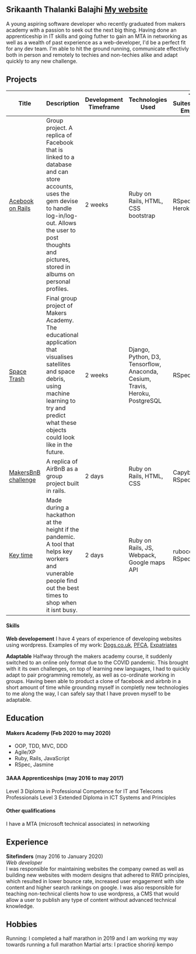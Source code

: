 ## Srikaanth Thalanki Balajhi <a href="https://srikaanth.com/">My website</a>

A young aspiring software developer who recently graduated from makers academy with a passion to seek out the next big thing. Having done an apprenticeship in IT skills and going futher to gain an MTA in networking as well as a wealth of past experience as a web-developer, I'd be a perfect fit for any dev team. I'm able to hit the ground running, communicate effectivly both in person and remotely to techies and non-techies alike and adapt quickly to any new challenge.

## Projects
| Title | Description | Development Timeframe | Technologies Used | Test Suites/CIs/CDs Employed |
|--|--|--|--|--|
|<a href="https://github.com/lilawalker/acebook-smooth-railing">Acebook on Rails</a> | Group project. A replica of Facebook that is linked to a database and can store accounts, uses the gem devise to handle log-in/log-out. Allows the user to post thoughts and pictures, stored in albums on personal profiles. | 2 weeks | Ruby on Rails, HTML, CSS bootstrap | RSpec, Travis, Heroku |
|<a href="https://github.com/The-Mech-Squad/the_mech_squad">Space Trash</a> | Final group project of Makers Academy. The educational application that visualises satellites and space debris, using machine learning to try and predict what these objects could look like in the future. | 2 weeks | Django, Python, D3, Tensorflow, Anaconda, Cesium, Travis, Heroku, PostgreSQL | RSpec|
|<a href="https://github.com/WilliamJGrace/Makersbnb">MakersBnB challenge</a> | A replica of AirBnB as a group project built in rails. | 2 days | Ruby on Rails, HTML, CSS | Capybara, RSpec, Travis|
|<a href="https://github.com/jlblumberg/hfh-groceries">Key time</a> | Made during a hackathon at the height if the pandemic. A tool that helps key workers and vunerable people find out the best times to shop when it isnt busy. | 2 days | Ruby on Rails, JS, Webpack, Google maps API | rubocop, RSpec, Travis|


#### Skills
**Web developement**
I have 4 years of experience of developing websites using wordpress. Examples of my work: <a href="https://www.dogs.co.uk/">Dogs.co.uk</a>, <a href="https://www.pfca.org.uk/">PFCA</a>, <a href="https://www.expatriates.co.uk/">Expatriates</a>

**Adaptable**
Halfway through the makers academy course, it suddenly switched to an online only format due to the COVID pandemic. This brought with it its own challenges, on top of learning new languages, I had to quickly adapt to pair programming remotely, as well as co-ordinate working in groups. Having been able to product a clone of facebook and airbnb in a short amount of time while grounding myself in completly new technologies to me along the way, I can safely say that I have proven myself to be adaptable.

## Education

#### Makers Academy (Feb 2020 to may 2020)

- OOP, TDD, MVC, DDD
- Agile/XP
- Ruby, Rails, JavaScript
- RSpec, Jasmine

#### 3AAA Apprenticeships (may 2016 to may 2017)
Level 3 Diploma in Professional Competence for IT and Telecoms Professionals
Level 3 Extended Diploma in ICT Systems and Principles


#### Other qualifications
I have a MTA (microsoft technical associates) in networking

## Experience

**Sitefinders** (may 2016 to January 2020)    
*Web developer*  
I was responsible for maintaining websites the company owned as well as building new websites with modern designs that adhered to RWD principles, which resulted in lower bounce rate, increased user engagement with site content and higher search rankings on google. I was also responsible for teaching non-technical clients how to use wordpress, a CMS that would allow a user to publish any type of content without advanced technical knowledge.


## Hobbies
Running: I completed a half marathon in 2019 and I am working my way towards running a full marathon
Martial arts: I practice shorinji kempo
